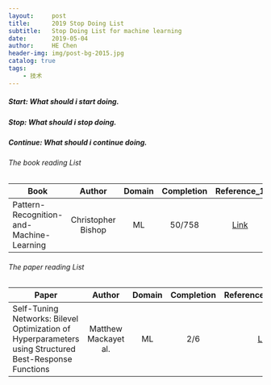 ```yaml
---
layout:     post
title:      2019 Stop Doing List
subtitle:   Stop Doing List for machine learning
date:       2019-05-04
author:     HE Chen
header-img: img/post-bg-2015.jpg
catalog: true
tags:
    - 技术
---
```


##### Start: What should i start doing.

##### Stop: What should i stop doing.


##### Continue: What should i continue doing.

###### The book reading List 
Book | Author | Domain | Completion | Reference_1 | Reference_2 | Reference_2
-- | :--: | :--: | :--: | :--: | :--: |--:
Pattern-Recognition-and-Machine-Learning | Christopher Bishop |  ML | 50/758 | [Link](https://www.microsoft.com/en-us/research/uploads/prod/2006/01/Bishop-Pattern-Recognition-and-Machine-Learning-2006.pdf) | [Code Matlab](http://prml.github.io/) | [Code Python](https://github.com/ctgk/PRML)

###### The paper reading List
Paper | Author | Domain | Completion | Reference_1 
-- | :--: | :--: | :--: | --:
Self-Tuning Networks: Bilevel Optimization of Hyperparameters using Structured Best-Response Functions| Matthew Mackayet al. | ML | 2/6 | [Link](https://openreview.net/forum?id=r1eEG20qKQ)
